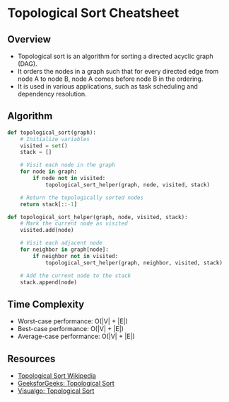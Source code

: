 # Topological Sort Cheatsheet

## Overview

- Topological sort is an algorithm for sorting a directed acyclic graph (DAG).
- It orders the nodes in a graph such that for every directed edge from node A to node B, node A comes before node B in the ordering.
- It is used in various applications, such as task scheduling and dependency resolution.

## Algorithm

```python
def topological_sort(graph):
    # Initialize variables
    visited = set()
    stack = []

    # Visit each node in the graph
    for node in graph:
        if node not in visited:
            topological_sort_helper(graph, node, visited, stack)

    # Return the topologically sorted nodes
    return stack[::-1]

def topological_sort_helper(graph, node, visited, stack):
    # Mark the current node as visited
    visited.add(node)

    # Visit each adjacent node
    for neighbor in graph[node]:
        if neighbor not in visited:
            topological_sort_helper(graph, neighbor, visited, stack)

    # Add the current node to the stack
    stack.append(node)
```

## Time Complexity

- Worst-case performance: O(|V| + |E|)
- Best-case performance: O(|V| + |E|)
- Average-case performance: O(|V| + |E|)

## Resources

- [Topological Sort Wikipedia](https://en.wikipedia.org/wiki/Topological_sorting)
- [GeeksforGeeks: Topological Sort](https://www.geeksforgeeks.org/topological-sorting/)
- [Visualgo: Topological Sort](https://visualgo.net/en/toposort)